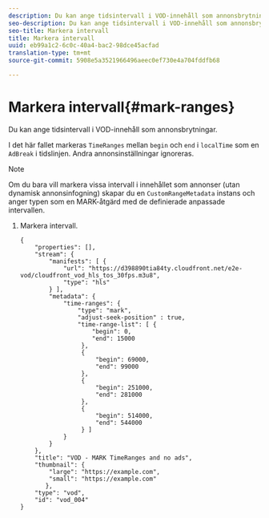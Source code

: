 ```yaml
---
description: Du kan ange tidsintervall i VOD-innehåll som annonsbrytningar.
seo-description: Du kan ange tidsintervall i VOD-innehåll som annonsbrytningar.
seo-title: Markera intervall
title: Markera intervall
uuid: eb99a1c2-6c0c-40a4-bac2-98dce45acfad
translation-type: tm+mt
source-git-commit: 5908e5a3521966496aeec0ef730e4a704fddfb68

---
```



# Markera intervall{#mark-ranges}

Du kan ange tidsintervall i VOD-innehåll som annonsbrytningar.

I det här fallet markeras `TimeRanges` mellan `begin` och `end` i `localTime` som en `AdBreak` i tidslinjen. Andra annonsinställningar ignoreras.

>[!NOTE]
>
>Om du bara vill markera vissa intervall i innehållet som annonser (utan dynamisk annonsinfogning) skapar du en `CustomRangeMetadata` instans och anger typen som en MARK-åtgärd med de definierade anpassade intervallen.

1. Markera intervall.

   ```
   {   
       "properties": [],
       "stream": {
           "manifests": [ {
               "url": "https://d398890tia84ty.cloudfront.net/e2e-vod/cloudfront_vod_hls_tos_30fps.m3u8",
               "type": "hls"
           } ],
           "metadata": {
               "time-ranges": {
                   "type": "mark",
                   "adjust-seek-position" : true,   
                   "time-range-list": [ {
                       "begin": 0,
                       "end": 15000
                    },
                    {
                        "begin": 69000,
                        "end": 99000
                    },
                    {
                        "begin": 251000,
                        "end": 281000
                    },
                    {
                        "begin": 514000,
                        "end": 544000
                    } ]
               }
           }           
       },   
       "title": "VOD - MARK TimeRanges and no ads",
       "thumbnail": {
           "large": "https://example.com",
           "small": "https://example.com"
          },
       "type": "vod",
       "id": "vod_004"
   }
   ```

